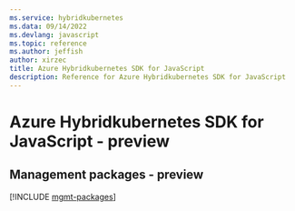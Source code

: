 ```yaml
---
ms.service: hybridkubernetes
ms.data: 09/14/2022
ms.devlang: javascript
ms.topic: reference
ms.author: jeffish
author: xirzec
title: Azure Hybridkubernetes SDK for JavaScript
description: Reference for Azure Hybridkubernetes SDK for JavaScript
---
```

# Azure Hybridkubernetes SDK for JavaScript - preview

## Management packages - preview
[!INCLUDE [mgmt-packages](hybridkubernetes-mgmt-index.md)]
